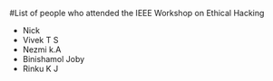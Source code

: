 #List of people who attended the IEEE Workshop on Ethical Hacking

- Nick
- Vivek T S
- Nezmi k.A
- Binishamol Joby
- Rinku K J

